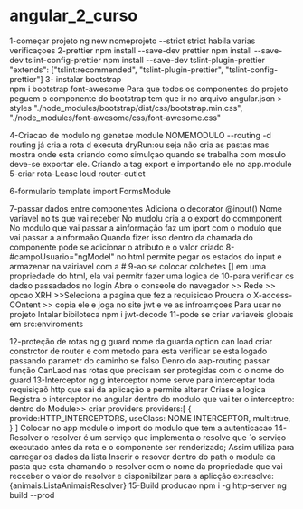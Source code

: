 # angular_2_curso
1-começar projeto
    ng new nomeprojeto --strict 
        strict habila varias verificaçoes
2-prettier
    npm install --save-dev prettier
    npm install --save-dev tslint-config-prettier
    npm install --save-dev tslint-plugin-prettier
    "extends": ["tslint:recommended", "tslint-plugin-prettier", "tslint-config-prettier"]
3- instalar bootstrap   
    npm i bootstrap font-awesome
    Para que todos os componentes do projeto peguem o componente do bootstrap tem que ir no arquivo
    angular.json   > styles
        "./node_modules/bootstrap/dist/css/bootstrap.min.css",
        "./node_modules/font-awesome/css/font-awesome.css"

4-Criacao de modulo
    ng genetae module  NOMEMODULO --routing -d
        routing já cria a rota
        d executa dryRun:ou seja não cria as pastas mas mostra onde esta criando como simulçao
    quando se trabalha com mosulo deve-se exportar ele. Criando a tag export e importando ele no app.module
5-criar rota-Lease loud
    router-outlet

6-formulario template
    import FormsModule

7-passar dados entre componentes
    Adiciona o decorator @input() Nome variavel no ts que vai receber
    No mudolu cria a o export do commponent
    No modulo que vai passar a ainformação faz um iport com o modulo que vai passar a ainformaão
    Quando fizer isso dentro da chamada do componente pode se adicionar o atributo e o valor criado
8- #campoUsuario="ngModel" no html permite pegar os estados do input e armazenar na vairiavel com a #
9-ao se colocar colchetes [] em uma propriedade do html, ela vai permitr fazer uma logica de
10-para verificar os dadso passadados no login
    Abre o conseole do navegador >> Rede >> opcao XRH >>Seleciona a pagina que fez a requisicao
    Proucra o X-access-COntent >> copia ele e joga no site jwt e ve as infroamçoes
    Para usar no projeto Intalar bibiloteca npm i jwt-decode
11-pode se criar variaveis globais em src:enviroments

12-proteção de rotas
    ng g guard nome da guarda
    option can load
    criar constrctor de router e com metodo para esta verificar se esta logado passando parametr do caminho se falso
    Denro do aap-routing passar função CanLaod nas rotas que precisam ser protegidas com o o nome do guard
13-Interceptor
    ng g interceptor nome
    serve para interceptar toda requisiçaõ http que sai da aplicação e permite alterar
    Criase a logica
    Registra o interceptor no angular
        dentro do modulo que vai ter o interceptro: dentro do Module>> criar providers
        providers:[
            {
                provide:HTTP_INTERCEPTORS,
                useClass: NOME INTERCEPTOR,
                multi:true,
            }
        ]
    Colocar no app module o import do modulo que tem a autenticacao
14-Resolver
    o resolver é um serviço que implementa o resolve que ´o serviço executado antes da rota e o componente ser renderizado;
    Assim utiliza para carregar os dados da lista
    Inserir o resover dentro do  path o module da pasta que esta chamando o resolver com o nome da propriedade que vai recceber o valor do resolver e disponibilzar para a aplicção
    ex:resolve:{animais:ListaAnimaisResolver}
15-Build producao
  npm i -g http-server
  ng build --prod
